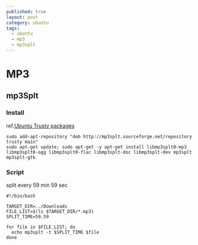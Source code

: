 ```yaml
---
published: true
layout: post
category: ubuntu
tags: 
  - ubuntu
  - mp3
  - mp3splt
---
```



# MP3

## mp3Splt

### Install
ref.[Ubuntu Trusty packages](http://mp3splt.sourceforge.net/mp3splt_page/debian_downloads.php?version=Trusty&ubuntu=true)

    sudo add-apt-repository "deb http://mp3splt.sourceforge.net/repository trusty main"
    sudo apt-get update; sudo apt-get -y apt-get install libmp3splt0-mp3 libmp3splt0-ogg libmp3splt0-flac libmp3splt-doc libmp3splt-dev mp3splt mp3splt-gtk

### Script

split every 59 min 59 sec

    #!/bin/bash
    
    TARGET_DIR=../Downloads
    FILE_LIST=$(ls $TARGET_DIR/*.mp3)
    SPLIT_TIME=59.59

    for file in $FILE_LIST; do
      echo mp3splt -t $SPLIT_TIME $file
    done

